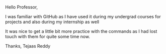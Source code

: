 Hello Professor,

I was familiar with GitHub as I have used it during my undergrad courses for projects and also during my internship as well

It was nice to get a little bit more practice with the commands as I had lost touch with them for quite some time now.

Thanks, Tejaas Reddy
